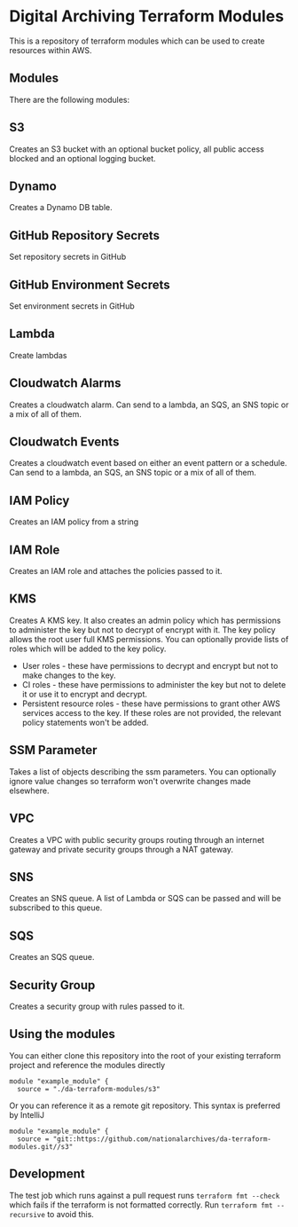 # Digital Archiving Terraform Modules

This is a repository of terraform modules which can be used to create resources within AWS. 

## Modules
There are the following modules:

## S3
Creates an S3 bucket with an optional bucket policy, all public access blocked and an optional logging bucket.

## Dynamo
Creates a Dynamo DB table. 

## GitHub Repository Secrets
Set repository secrets in GitHub

## GitHub Environment Secrets
Set environment secrets in GitHub

## Lambda
Create lambdas

## Cloudwatch Alarms
Creates a cloudwatch alarm. Can send to a lambda, an SQS, an SNS topic or a mix of all of them.

## Cloudwatch Events
Creates a cloudwatch event based on either an event pattern or a schedule. Can send to a lambda, an SQS, an SNS topic or a mix of all of them.

## IAM Policy
Creates an IAM policy from a string

## IAM Role
Creates an IAM role and attaches the policies passed to it.

## KMS
Creates A KMS key. It also creates an admin policy which has permissions to administer the key but not to decrypt of encrypt with it.
The key policy allows the root user full KMS permissions. You can optionally provide lists of roles which will be added to the key policy.
* User roles - these have permissions to decrypt and encrypt but not to make changes to the key.
* CI roles - these have permissions to administer the key but not to delete it or use it to encrypt and decrypt.
* Persistent resource roles - these have permissions to grant other AWS services access to the key.
If these roles are not provided, the relevant policy statements won't be added. 


## SSM Parameter
Takes a list of objects describing the ssm parameters. You can optionally ignore value changes so terraform won't overwrite changes made elsewhere.

## VPC
Creates a VPC with public security groups routing through an internet gateway and private security groups through a NAT gateway.

## SNS
Creates an SNS queue. A list of Lambda or SQS can be passed and will be subscribed to this queue.

## SQS
Creates an SQS queue.

## Security Group
Creates a security group with rules passed to it.

## Using the modules
You can either clone this repository into the root of your existing terraform project and reference the modules directly
```hcl
module "example_module" {
  source = "./da-terraform-modules/s3"
```

Or you can reference it as a remote git repository. This syntax is preferred by IntelliJ
```hcl
module "example_module" {
  source = "git::https://github.com/nationalarchives/da-terraform-modules.git//s3"
```

## Development
The test job which runs against a pull request runs `terraform fmt --check` which fails if the terraform is not formatted correctly.
Run `terraform fmt --recursive` to avoid this.
